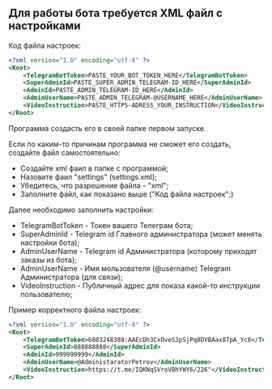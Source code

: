 ## Для работы бота требуется XML файл с настройками

Код файла настроек:
```xml
<?xml version="1.0" encoding="utf-8" ?>
<Root>
    <TelegramBotToken>PASTE_YOUR_BOT_TOKEN_HERE</TelegramBotToken>
    <SuperAdminId>PASTE_SUPER_ADMIN_TELEGRAM-ID_HERE</SuperAdminId>
    <AdminId>PASTE_ADMIN_TELEGRAM-ID_HERE</AdminId>  
    <AdminUserName>PASTE_ADMIN_TELEGRAM-@USERNAME_HERE</AdminUserName>
    <VideoInstruction>PASTE_HTTPS-ADRESS_YOUR_INSTRUCTION</VideoInstruction>
</Root>
```
Программа создасть его в своей папке первом запуске.

Если по каким-то причинам программа не сможет его создать, создайте файл самостоятельно:
 - Создайте xml фаил в папке с программой;
 - Назовите фаил "settings" (settings.xml);
 - Убедитесь, что разрешение файла - "xml";
 - Заполните файл, как показано выше ("Код файла настроек";)

Далее необходимо заполнить настройки:
 - TelegramBotToken - Токен вашего Телеграм бота;
 - SuperAdminId - Telegram id Главного администратора (может менять настройки бота);
 - AdminUserName - Telegram id Администратора (которому приходят заказы из бота);
 - AdminUserName - Имя мользователя (@username) Telegram Администратора (для связи);
 - VideoInstruction - Публичный адрес для показа какой-то инструкции пользователю;

Пример корректного файла настроек:
```xml
<?xml version="1.0" encoding="utf-8" ?>
<Root>
    <TelegramBotToken>6883248388:AAEcDh3CxOveS3pSjPq8DVBAax87pA_Yc8</TelegramBotToken>
    <SuperAdminId>888888888</SuperAdminId>
    <AdminId>999999999</AdminId>    
    <AdminUserName>@AdministaratorPetrov</AdminUserName>
    <VideoInstruction>https://t.me/IQKNqSVroVBhYWY6/226"</VideoInstruction>
</Root>
```
